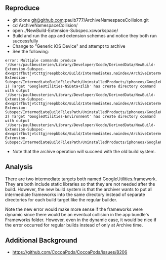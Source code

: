 ## Reproduce

*  git clone git@github.com:paulb777/ArchiveNamespaceCollision.git
*  cd ArchiveNamespaceCollision/
* open ./NewBuild-Extension-Subspec.xcworkspace/
* Build and run the app and extension schemes and notice they both run successfully
* Change to "Generic iOS Device" and attempt to archive
* See the following:
```
error: Multiple commands produce '/Users/paulbeusterien/Library/Developer/Xcode/DerivedData/NewBuild-Extension-Subspec-dxwqxtrfbutjvtcttgjreepbbokc/Build/Intermediates.noindex/ArchiveIntermediates/NewBuild-Extension-Subspec/IntermediateBuildFilesPath/UninstalledProducts/iphoneos/GoogleUtilities.framework':
1) Target 'GoogleUtilities-NSData+zlib' has create directory command with output '/Users/paulbeusterien/Library/Developer/Xcode/DerivedData/NewBuild-Extension-Subspec-dxwqxtrfbutjvtcttgjreepbbokc/Build/Intermediates.noindex/ArchiveIntermediates/NewBuild-Extension-Subspec/IntermediateBuildFilesPath/UninstalledProducts/iphoneos/GoogleUtilities.framework'
2) Target 'GoogleUtilities-Environment' has create directory command with output '/Users/paulbeusterien/Library/Developer/Xcode/DerivedData/NewBuild-Extension-Subspec-dxwqxtrfbutjvtcttgjreepbbokc/Build/Intermediates.noindex/ArchiveIntermediates/NewBuild-Extension-Subspec/IntermediateBuildFilesPath/UninstalledProducts/iphoneos/GoogleUtilities.framework'
```
* Note that the archive operation will succeed with the old build system.

## Analysis

There are two intermediate targets both named GoogleUtilities.framework. They are both include static libraries so
that they are not needed after the build. However, the new build system is that the archiver wants to put all
intermediate frameworks into the same directory instead of separate directories for each build target like the regular builder.

Note the new error would make more sense if the frameworks were dynamic since there would be an eventual collision in the app bundle's
Frameworks folder. However, even in the dynamic case, it would be nice if the error occurred for regular builds instead of only
at Archive time.

## Additional Background

* https://github.com/CocoaPods/CocoaPods/issues/8206